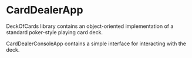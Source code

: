 # CardDealerApp

DeckOfCards library contains an object-oriented implementation of a standard poker-style playing card deck.

CardDealerConsoleApp contains a simple interface for interacting with the deck.

